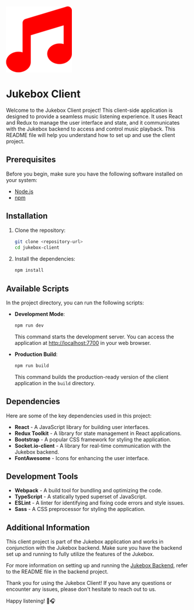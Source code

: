 ![Jukebox Logo](/public/apple-icon-180x180.png)

# Jukebox Client

Welcome to the Jukebox Client project! This client-side application is designed to provide a seamless music listening experience. It uses React and Redux to manage the user interface and state, and it communicates with the Jukebox backend to access and control music playback. This README file will help you understand how to set up and use the client project.

## Prerequisites

Before you begin, make sure you have the following software installed on your system:

- [Node.js](https://nodejs.org/)
- [npm](https://www.npmjs.com/)

## Installation

1. Clone the repository:

   ```bash
   git clone <repository-url>
   cd jukebox-client
   ```

2. Install the dependencies:

   ```bash
   npm install
   ```

## Available Scripts

In the project directory, you can run the following scripts:

- **Development Mode**:

  ```bash
  npm run dev
  ```

  This command starts the development server. You can access the application at [http://localhost:7700](http://localhost:7700) in your web browser.

- **Production Build**:

  ```bash
  npm run build
  ```

  This command builds the production-ready version of the client application in the `build` directory.

## Dependencies

Here are some of the key dependencies used in this project:

- **React** - A JavaScript library for building user interfaces.
- **Redux Toolkit** - A library for state management in React applications.
- **Bootstrap** - A popular CSS framework for styling the application.
- **Socket.io-client** - A library for real-time communication with the Jukebox backend.
- **FontAwesome** - Icons for enhancing the user interface.

## Development Tools

- **Webpack** - A build tool for bundling and optimizing the code.
- **TypeScript** - A statically typed superset of JavaScript.
- **ESLint** - A linter for identifying and fixing code errors and style issues.
- **Sass** - A CSS preprocessor for styling the application.

## Additional Information

This client project is part of the Jukebox application and works in conjunction with the Jukebox backend. Make sure you have the backend set up and running to fully utilize the features of the Jukebox.

For more information on setting up and running the [Jukebox Backend](https://github.com/omermecitoglu/jukebox-server), refer to the README file in the backend project.

Thank you for using the Jukebox Client! If you have any questions or encounter any issues, please don't hesitate to reach out to us.

Happy listening! 🎵🎧
